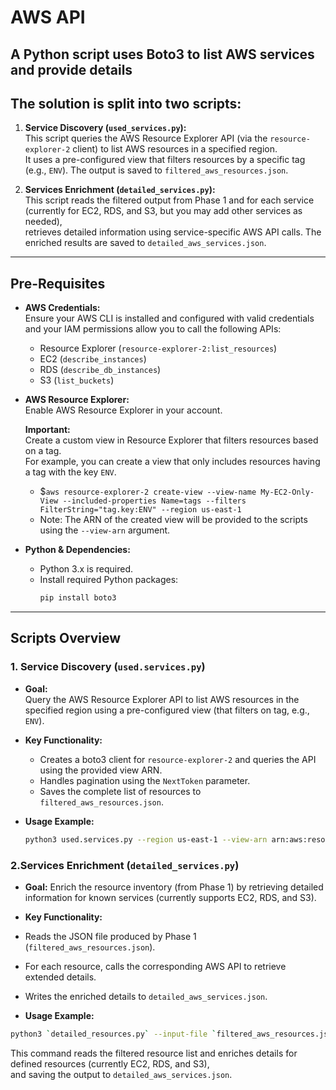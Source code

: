 # AWS API 

## A Python script uses Boto3 to list AWS services and provide details  

## The solution is split into two scripts:  

1. **Service Discovery (`used_services.py`):**  
   This script queries the AWS Resource Explorer API (via the `resource-explorer-2` client) to list AWS resources in a specified region.    
   It uses a pre-configured view that filters resources by a specific tag (e.g., `ENV`). The output is saved to `filtered_aws_resources.json`.  

2. **Services Enrichment (`detailed_services.py`):**  
   This script reads the filtered output from Phase 1 and for each service  
   (currently for EC2, RDS, and S3, but you may add other services as needed),  
   retrieves detailed information using service-specific AWS API calls. The enriched results are saved to `detailed_aws_services.json`.

---

## Pre-Requisites

- **AWS Credentials:**  
  Ensure your AWS CLI is installed and configured with valid credentials and your IAM permissions allow you to call the following APIs:
  - Resource Explorer (`resource-explorer-2:list_resources`)
  - EC2 (`describe_instances`)
  - RDS (`describe_db_instances`)
  - S3 (`list_buckets`)

- **AWS Resource Explorer:**  
  Enable AWS Resource Explorer in your account.  

  **Important:**  
  Create a custom view in Resource Explorer that filters resources based on a tag.  
  For example, you can create a view that only includes resources having a tag with the key `ENV`.  
  - $`aws resource-explorer-2 create-view --view-name My-EC2-Only-View --included-properties Name=tags --filters FilterString="tag.key:ENV" --region us-east-1` 
  - Note: The ARN of the created view will be provided to the scripts using the `--view-arn` argument.

- **Python & Dependencies:**  
  - Python 3.x is required.
  - Install required Python packages:
    ```bash
    pip install boto3
    ```
---

## Scripts Overview

### 1. Service Discovery (`used.services.py`)

- **Goal:**  
  Query the AWS Resource Explorer API to list AWS resources in the specified region using a pre-configured view (that filters on tag, e.g., `ENV`).
  
- **Key Functionality:**
  - Creates a boto3 client for `resource-explorer-2` and queries the API using the provided view ARN.
  - Handles pagination using the `NextToken` parameter.
  - Saves the complete list of resources to `filtered_aws_resources.json`.

- **Usage Example:**
  ```bash
  python3 used.services.py --region us-east-1 --view-arn arn:aws:resource-explorer-2:us-east-1:123456789012:view/MyFilteredView
  ```

### 2.Services Enrichment (`detailed_services.py`) 

- **Goal:**
  Enrich the resource inventory (from Phase 1) by retrieving detailed information for known services (currently supports EC2, RDS, and S3).

- **Key Functionality:**

- Reads the JSON file produced by Phase 1 (`filtered_aws_resources.json`).
- For each resource, calls the corresponding AWS API to retrieve extended details.
- Writes the enriched details to `detailed_aws_services.json`.

- **Usage Example:**
```bash
python3 `detailed_resources.py` --input-file `filtered_aws_resources.json` --region us-east-1
```

This command reads the filtered resource list and enriches details for defined resources (currently EC2, RDS, and S3),  
and saving the output to `detailed_aws_services.json`.
